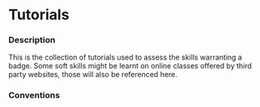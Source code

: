 # Tutorials

### Description
This is the collection of tutorials used to assess the skills warranting a badge.
Some soft skills might be learnt on online classes offered by third party websites, those will also be referenced here.

### Conventions